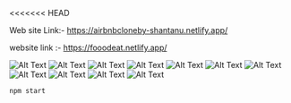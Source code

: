 <<<<<<< HEAD


Web site Link:-  https://airbnbcloneby-shantanu.netlify.app/

website link :- https://fooodeat.netlify.app/

![Alt Text](https://res.cloudinary.com/ddw1upvx3/image/upload/v1703324481/Screenshot_2023-12-22_164430_vys198.png)
![Alt Text](https://res.cloudinary.com/ddw1upvx3/image/upload/v1703324484/Screenshot_2023-12-22_210301_lzxwko.png)
![Alt Text](https://res.cloudinary.com/ddw1upvx3/image/upload/v1703342885/qlwaunfznhjfjj4ktxou.png)
![Alt Text](https://res.cloudinary.com/ddw1upvx3/image/upload/v1703324442/Screenshot_2023-12-22_211513_zk70sr.png)
![Alt Text](https://res.cloudinary.com/ddw1upvx3/image/upload/v1703324445/Screenshot_2023-12-22_211539_ksrepu.png)
![Alt Text](https://res.cloudinary.com/ddw1upvx3/image/upload/v1703324442/Screenshot_2023-12-22_212022_cyduki.png)
![Alt Text](https://res.cloudinary.com/ddw1upvx3/image/upload/v1703324483/Screenshot_2023-12-22_211711_m55q8v.png)
![Alt Text](https://res.cloudinary.com/ddw1upvx3/image/upload/v1703325834/Screenshot_2023-12-23_153329_fzpwlg.png)
![Alt Text](https://res.cloudinary.com/ddw1upvx3/image/upload/v1703324479/Screenshot_2023-12-22_173017_fzxyl7.png)
![Alt Text](https://res.cloudinary.com/ddw1upvx3/image/upload/v1703324442/Screenshot_2023-12-22_212432_nnig1v.png)
![Alt Text](https://res.cloudinary.com/ddw1upvx3/image/upload/v1703324483/Screenshot_2023-12-22_212546_roxlzo.png)


```bash
npm start
```



